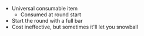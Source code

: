 - Universal consumable item
	- Consumed at round start
- Start the round with a full bar
- Cost ineffective, but sometimes it'll let you snowball